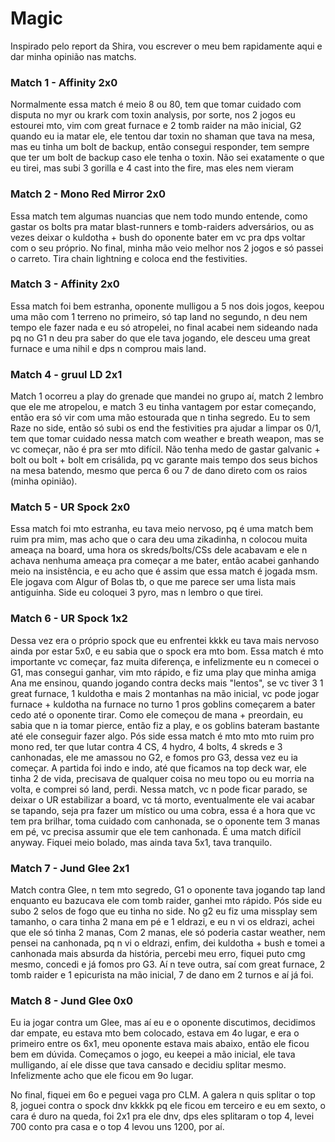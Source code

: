 # Magic

Inspirado pelo report da Shira, vou escrever o meu bem rapidamente aqui e dar minha opinião nas matchs.

### Match 1 - Affinity 2x0

Normalmente essa match é meio 8 ou 80, tem que tomar cuidado com disputa no myr ou krark com toxin analysis, por sorte, nos 2 jogos eu estourei mto, vim com great furnace e 2 tomb raider na mão inicial, G2 quando eu ia matar ele, ele tentou dar toxin no shaman que tava na mesa, mas eu tinha um bolt de backup, então consegui responder, tem sempre que ter um bolt de backup caso ele tenha o toxin. Não sei exatamente o que eu tirei, mas subi 3 gorilla e 4 cast into the fire, mas eles nem vieram

### Match 2 - Mono Red Mirror 2x0

Essa match tem algumas nuancias que nem todo mundo entende, como gastar os bolts pra matar blast-runners e tomb-raiders adversários, ou as vezes deixar o kuldotha + bush do oponente bater em vc pra dps voltar com o seu próprio. No final, minha mão veio melhor nos 2 jogos e só passei o carreto. Tira chain lightning e coloca end the festivities.

### Match 3 - Affinity 2x0

Essa match foi bem estranha, oponente mulligou a 5 nos dois jogos, keepou uma mão com 1 terreno no primeiro, só tap land no segundo, n deu nem tempo ele fazer nada e eu só atropelei, no final acabei nem sideando nada pq no G1 n deu pra saber do que ele tava jogando, ele desceu uma great furnace e uma nihil e dps n comprou mais land.

### Match 4 - gruul LD 2x1

Match 1 ocorreu a play do grenade que mandei no grupo aí, match 2 lembro que ele me atropelou, e match 3 eu tinha vantagem por estar começando, então era só vir com uma mão estourada que n tinha segredo. Eu to sem Raze no side, então só subi os end the festivities pra ajudar a limpar os 0/1, tem que tomar cuidado nessa match com weather e breath weapon, mas se vc começar, não é pra ser mto difícil. Não tenha medo de gastar galvanic + bolt ou bolt + bolt em crisálida, pq vc garante mais tempo dos seus bichos na mesa batendo, mesmo que perca 6 ou 7 de dano direto com os raios (minha opinião).

### Match 5 - UR Spock 2x0

Essa match foi mto estranha, eu tava meio nervoso, pq é uma match bem ruim pra mim, mas acho que o cara deu uma zikadinha, n colocou muita ameaça na board, uma hora os skreds/bolts/CSs dele acabavam e ele n achava nenhuma ameaça pra começar a me bater, então acabei ganhando meio na insistência, e eu acho que é assim que essa match é jogada msm. Ele jogava com Algur of Bolas tb, o que me parece ser uma lista mais antiguinha. Side eu coloquei 3 pyro, mas n lembro o que tirei.

### Match 6 - UR Spock 1x2

Dessa vez era o próprio spock que eu enfrentei kkkk eu tava mais nervoso ainda por estar 5x0, e eu sabia que o spock era mto bom. Essa match é mto importante vc começar, faz muita diferença, e infelizmente eu n comecei o G1, mas consegui ganhar, vim mto rápido, e fiz uma play que minha amiga Ana me ensinou, quando jogando contra decks mais "lentos", se vc tiver 3 1 great furnace, 1 kuldotha e mais 2 montanhas na mão inicial, vc pode jogar furnace + kuldotha na furnace no turno 1 pros goblins começarem a bater cedo até o oponente tirar. Como ele começou de mana + preordain, eu sabia que n ia tomar pierce, então fiz a play, e os goblins bateram bastante até ele conseguir fazer algo. Pós side essa match é mto mto mto ruim pro mono red, ter que lutar contra 4 CS, 4 hydro, 4 bolts, 4 skreds e 3 canhonadas, ele me amassou no G2, e fomos pro G3, dessa vez eu ia começar. A partida foi indo e indo, até que ficamos na top deck war, ele tinha 2 de vida, precisava de qualquer coisa no meu topo ou eu morria na volta, e comprei só land, perdi. Nessa match, vc n pode ficar parado, se deixar o UR estabilizar a board, vc tá morto, eventualmente ele vai acabar se tapando, seja pra fazer um místico ou uma cobra, essa é a hora que vc tem pra brilhar, toma cuidado com canhonada, se o oponente tem 3 manas em pé, vc precisa assumir que ele tem canhonada. É uma match difícil anyway. Fiquei meio bolado, mas ainda tava 5x1, tava tranquilo.

### Match 7 - Jund Glee 2x1

Match contra Glee, n tem mto segredo, G1 o oponente tava jogando tap land enquanto eu bazucava ele com tomb raider, ganhei mto rápido. Pós side eu subo 2 selos de fogo que eu tinha no side. No g2 eu fiz uma missplay sem tamanho, o cara tinha 2 mana em pé e 1 eldrazi, e eu n vi os eldrazi, achei que ele só tinha 2 manas, Com 2 manas, ele só poderia castar weather, nem pensei na canhonada, pq n vi o eldrazi, enfim, dei kuldotha + bush e tomei a canhonada mais absurda da história, percebi meu erro, fiquei puto cmg mesmo, concedi e já fomos pro G3. Aí n teve outra, saí com great furnace, 2 tomb raider e 1 epicurista na mão inicial, 7 de dano em 2 turnos e aí já foi.

### Match 8 - Jund Glee 0x0

Eu ia jogar contra um Glee, mas aí eu e o oponente discutimos, decidimos dar empate, eu estava mto bem colocado, estava em 4o lugar, e era o primeiro entre os 6x1, meu oponente estava mais abaixo, então ele ficou bem em dúvida. Começamos o jogo, eu keepei a mão inicial, ele tava mulligando, aí ele disse que tava cansado e decidiu splitar mesmo. Infelizmente acho que ele ficou em 9o lugar.

No final, fiquei em 6o e peguei vaga pro CLM. A galera n quis splitar o top 8, joguei contra o spock dnv kkkkk pq ele ficou em terceiro e eu em sexto, o cara é duro na queda, foi 2x1 pra ele dnv, dps eles splitaram o top 4, levei 700 conto pra casa e o top 4 levou uns 1200, por aí.
